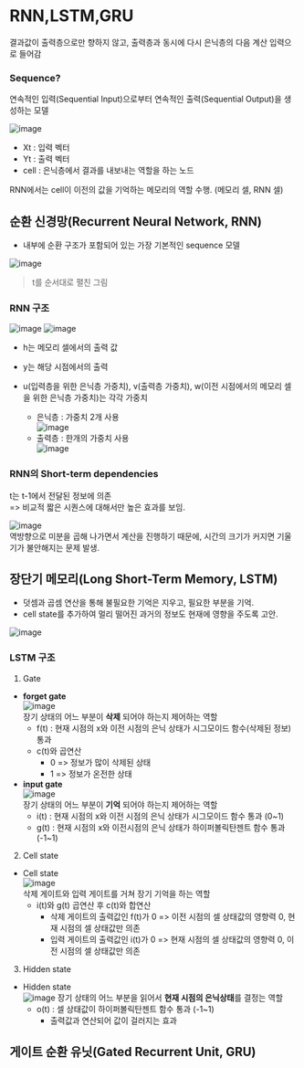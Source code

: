# RNN,LSTM,GRU
결과값이 출력층으로만 향하지 않고, 출력층과 동시에 다시 은닉층의 다음 계산 입력으로 들어감
### Sequence?
연속적인 입력(Sequential Input)으로부터 연속적인 출력(Sequential Output)을 생성하는 모델

![image](https://github.com/mjkim0819/DP_Paper/assets/108729047/ef478ec7-8ef7-4909-bd2b-9b6a43a47653)  
- Xt : 입력 벡터  
- Yt : 출력 벡터  
- cell : 은닉층에서 결과를 내보내는 역할을 하는 노드  

RNN에서는 cell이 이전의 값을 기억하는 메모리의 역할 수행. (메모리 셀, RNN 셀)  
  




## 순환 신경망(Recurrent Neural Network, RNN)
- 내부에 순환 구조가 포함되어 있는 가장 기본적인 sequence 모델

![image](https://github.com/mjkim0819/DP_Paper/assets/108729047/1c921eca-02c1-4a99-aebd-94965b5820c7)  
> t를 순서대로 펼친 그림  

### RNN 구조
![image](https://github.com/mjkim0819/DP_Paper/assets/108729047/2c67b3f1-6509-4b66-8c61-264b9a77dcca) ![image](https://github.com/mjkim0819/DP_Paper/assets/108729047/566e5e7e-373f-4c1c-99b7-d0da90eb5f84)
  
- h는 메모리 셀에서의 출력 값  
- y는 해당 시점에서의 출력  
- u(입력층을 위한 은닉층 가중치), v(출력층 가중치), w(이전 시점에서의 메모리 셀을 위한 은닉층 가중치)는 각각 가중치  

  - 은닉층 : 가중치 2개 사용  
  ![image](https://github.com/mjkim0819/DP_Paper/assets/108729047/844aa8c3-8a19-48c0-aae2-9072e45bfd47)  
  - 출력층 : 한개의 가중치 사용  
  ![image](https://github.com/mjkim0819/DP_Paper/assets/108729047/b03f1058-405a-4235-955c-3b7df91e6d7a)  

  
### RNN의 Short-term dependencies  
t는 t-1에서 전달된 정보에 의존  
=> 비교적 짧은 시퀀스에 대해서만 높은 효과를 보임.

![image](https://github.com/mjkim0819/DP_Paper/assets/108729047/2ca10204-6d7e-466f-b974-7eed83562b9c)  
역방향으로 미분을 곱해 나가면서 계산을 진행하기 때문에, 시간의 크기가 커지면 기울기가 불안해지는 문제 발생.  


## 장단기 메모리(Long Short-Term Memory, LSTM)
- 덧셈과 곱셈 연산을 통해 불필요한 기억은 지우고, 필요한 부분을 기억.  
- cell state를 추가하여 멀리 떨어진 과거의 정보도 현재에 영향을 주도록 고안.  

![image](https://github.com/mjkim0819/DP_Paper/assets/108729047/dd20f7c7-288c-47ed-b0c8-9865951ac3fe)  

### LSTM 구조
1. Gate
- **forget gate**  
![image](https://github.com/mjkim0819/DP_Paper/assets/108729047/3468175b-9262-4804-9fd5-1de05ec2edaa)  
장기 상태의 어느 부분이 **삭제** 되어야 하는지 제어하는 역할  
  - f(t) : 현재 시점의 x와 이전 시점의 은닉 상태가 시그모이드 함수(삭제된 정보) 통과
  - c(t)와 곱연산
    - 0 => 정보가 많이 삭제된 상태
    - 1 => 정보가 온전한 상태
- **input gate**  
![image](https://github.com/mjkim0819/DP_Paper/assets/108729047/8a2c031e-3cab-44d8-b8b4-c3648b4ec5e0)  
장기 상태의 어느 부분이 **기억** 되어야 하는지 제어하는 역할
  - i(t) : 현재 시점의 x와 이전 시점의 은닉 상태가 시그모이드 함수 통과 (0~1)
  - g(t) : 현재 시점의 x와 이전시점의 은닉 상태가 하이퍼볼릭탄젠트 함수 통과 (-1~1)
  
2. Cell state
- Cell state  
![image](https://github.com/mjkim0819/DP_Paper/assets/108729047/dedcd7fa-8f6f-424f-9cf6-4e99d23729e9)  
삭제 게이트와 입력 게이트를 거쳐 장기 기억을 하는 역할
  - i(t)와 g(t) 곱연산 후 c(t)와 합연산
    - 삭제 게이트의 출력값인 f(t)가 0 => 이전 시점의 셀 상태값의 영향력 0, 현재 시점의 셀 상태값만 의존
    - 입력 게이트의 출력값인 i(t)가 0 => 현재 시점의 셀 상태값의 영향력 0, 이전 시점의 셀 상태값만 의존
3. Hidden state
- Hidden state  
![image](https://github.com/mjkim0819/DP_Paper/assets/108729047/5eca7179-357e-45ad-be86-25fb74201a2f)
장기 상태의 어느 부분을 읽어서 **현재 시점의 은닉상태**를 결정는 역할
  - o(t) : 셀 상태값이 하이퍼볼릭탄젠트 함수 통과 (-1~1)
    - 출력값과 연산되어 값이 걸러지는 효과


## 게이트 순환 유닛(Gated Recurrent Unit, GRU)
